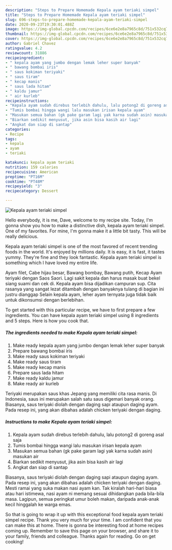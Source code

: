 ```yaml
---
description: "Steps to Prepare Homemade Kepala ayam teriaki simpel"
title: "Steps to Prepare Homemade Kepala ayam teriaki simpel"
slug: 696-steps-to-prepare-homemade-kepala-ayam-teriaki-simpel
date: 2020-09-23T19:30:01.488Z
image: https://img-global.cpcdn.com/recipes/6ce6e2e8a7965c8d/751x532cq70/kepala-ayam-teriaki-simpel-foto-resep-utama.jpg
thumbnail: https://img-global.cpcdn.com/recipes/6ce6e2e8a7965c8d/751x532cq70/kepala-ayam-teriaki-simpel-foto-resep-utama.jpg
cover: https://img-global.cpcdn.com/recipes/6ce6e2e8a7965c8d/751x532cq70/kepala-ayam-teriaki-simpel-foto-resep-utama.jpg
author: Gabriel Chavez
ratingvalue: 4.2
reviewcount: 31886
recipeingredient:
- " kepala ayam yang jumbo dengan lemak leher super banyak"
- " bawang bombai iris"
- " saus kokiman teriyaki"
- " saus tiram"
- " kecap manis"
- " saus lada hitam"
- " kaldu jamur"
- " air kurleb"
recipeinstructions:
- "Kepala ayam sudah direbus terlebih dahulu, lalu potong2 di goreng asal saja"
- "Tumis bombai hingga wangi lalu masukan irisan kepala ayam"
- "Masukan semua bahan (gk pake garam lagi yak karna sudah asin) masukan air"
- "Biarkan sedikit menyusut, jika asin bisa kasih air lagi"
- "Angkat dan siap di santap"
categories:
- Recipe
tags:
- kepala
- ayam
- teriaki

katakunci: kepala ayam teriaki 
nutrition: 159 calories
recipecuisine: American
preptime: "PT16M"
cooktime: "PT48M"
recipeyield: "3"
recipecategory: Dessert

---
```



![Kepala ayam teriaki simpel](https://img-global.cpcdn.com/recipes/6ce6e2e8a7965c8d/751x532cq70/kepala-ayam-teriaki-simpel-foto-resep-utama.jpg)

Hello everybody, it is me, Dave, welcome to my recipe site. Today, I'm gonna show you how to make a distinctive dish, kepala ayam teriaki simpel. One of my favorites. For mine, I'm gonna make it a little bit tasty. This will be really delicious.

Kepala ayam teriaki simpel is one of the most favored of recent trending foods in the world. It's enjoyed by millions daily. It is easy, it is fast, it tastes yummy. They're fine and they look fantastic. Kepala ayam teriaki simpel is something which I have loved my entire life.

Ayam filet, Cabe hijau besar, Bawang bombay, Bawang putih, Kecap Ayam teriyaki dengan Saos Saori. Lagi sakit kepala dan harus masak buat bekel siang suami dan cek di. Kepala ayam bisa dijadikan campuran sup. Cita rasanya yang sangat lezat ditambah dengan banyaknya tulang di bagian ini justru dianggap Selain kepala ayam, leher ayam ternyata juga tidak baik untuk dikonsumsi dengan berlebihan.


To get started with this particular recipe, we have to first prepare a few ingredients. You can have kepala ayam teriaki simpel using 8 ingredients and 5 steps. Here is how you cook that.

<!--inarticleads1-->

##### The ingredients needed to make Kepala ayam teriaki simpel:

1. Make ready  kepala ayam yang jumbo dengan lemak leher super banyak
1. Prepare  bawang bombai iris
1. Make ready  saus kokiman teriyaki
1. Make ready  saus tiram
1. Make ready  kecap manis
1. Prepare  saus lada hitam
1. Make ready  kaldu jamur
1. Make ready  air kurleb


Teriyaki merupakan saus khas Jepang yang memiliki cita rasa manis. Di Indonesia, saus ini merupakan salah satu saus digemari banyak orang. Biasanya, saus teriyaki diolah dengan daging sapi ataupun daging ayam. Pada resep ini, yang akan dibahas adalah chicken teriyaki dengan daging. 

<!--inarticleads2-->

##### Instructions to make Kepala ayam teriaki simpel:

1. Kepala ayam sudah direbus terlebih dahulu, lalu potong2 di goreng asal saja
1. Tumis bombai hingga wangi lalu masukan irisan kepala ayam
1. Masukan semua bahan (gk pake garam lagi yak karna sudah asin) masukan air
1. Biarkan sedikit menyusut, jika asin bisa kasih air lagi
1. Angkat dan siap di santap


Biasanya, saus teriyaki diolah dengan daging sapi ataupun daging ayam. Pada resep ini, yang akan dibahas adalah chicken teriyaki dengan daging. Mesti ramai yang suka makan nasi ayam kan. Tak kiralah hari-hari biasa atau hari istimewa, nasi ayam ni memang sesuai dihidangkan pada bila-bila masa. Lagipun, semua peringkat umur boleh makan, daripada anak-anak kecil hinggalah ke warga emas. 

So that is going to wrap it up with this exceptional food kepala ayam teriaki simpel recipe. Thank you very much for your time. I am confident that you can make this at home. There is gonna be interesting food at home recipes coming up. Remember to save this page on your browser, and share it to your family, friends and colleague. Thanks again for reading. Go on get cooking!
